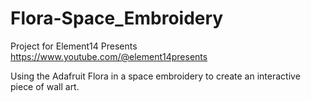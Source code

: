 # Flora-Space_Embroidery

Project for Element14 Presents
https://www.youtube.com/@element14presents

Using the Adafruit Flora in a space embroidery to create an interactive piece of wall art.
